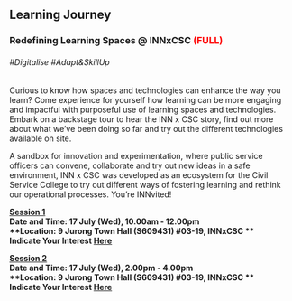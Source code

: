 <!-- ---
title: 'Learning Festival 1-19 July 2019'
permalink: /events/learning-journeys/event-details/la_inn/
breadcrumb: 'Learning Journey'

--- -->


## Learning Journey
### Redefining Learning Spaces @ INNxCSC <font color="red"> (FULL) </font>

###### _#Digitalise #Adapt&SkillUp_

Curious to know how spaces and technologies can enhance the way you learn? Come experience for yourself how learning can be more engaging and impactful with purposeful use of learning spaces and technologies. Embark on a backstage tour to hear the INN x CSC story, find out more about what we’ve been doing so far and try out the different technologies available on site. 

A sandbox for innovation and experimentation, where public service officers can convene, collaborate and try out new ideas in a safe environment, INN x CSC was developed as an ecosystem for the Civil Service College to try out different ways of fostering learning and rethink our operational processes. You’re INNvited!

<b><u>Session 1</u><br>
**Date and Time: 17 July (Wed), 10.00am - 12.00pm** <br>
**Location: 9 Jurong Town Hall (S609431) #03-19, INNxCSC ** <br>
**Indicate Your Interest [Here](https://www.eventbrite.sg/e/redefining-learning-experience-at-innxcsc-tickets-61979384006)** 

<b><u>Session 2</u><br>
**Date and Time: 17 July (Wed), 2.00pm - 4.00pm** <br>
**Location: 9 Jurong Town Hall (S609431) #03-19, INNxCSC ** <br>
**Indicate Your Interest [Here](https://www.eventbrite.sg/e/redefining-learning-experience-at-innxcsc-2nd-run-tickets-62565422864)** 



